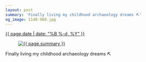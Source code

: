 ```yaml
---
layout: post
summary: 'Finally living my childhood archaeology dreams ⛏'
og_image: 1148-960.jpg
---
```


<p>
 <time>
  <a href="/1148">
   {{ page.date | date: "%B %-d, %Y" }}
  </a>
 </time>
 <a href="/1148">
  <figure data-taken="4/27/2020">
   <img alt="{{ page.summary }}" sizes="(min-width: 700px) 50vw, calc(100vw - 2rem)" src="{{ site.assets_url }}/1148-480.jpg" srcset="{{ site.assets_url }}/1148-240.jpg 240w, {{ site.assets_url }}/1148-480.jpg 480w, {{ site.assets_url }}/1148-720.jpg 720w, {{ site.assets_url }}/1148-960.jpg 960w"/>
  </figure>
 </a>
 <span>
  Finally living my childhood archaeology dreams ⛏
 </span>
</p>
